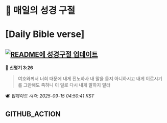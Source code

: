 # 🙏 매일의 성경 구절
# [Daily Bible verse]
## [![README에 성경구절 업데이트](https://github.com/DONGSUKA/first_test/actions/workflows/update-readme-bible.yml/badge.svg)](https://github.com/DONGSUKA/first_test/actions/workflows/update-readme-bible.yml)
<!-- START_BIBLE_VERSE -->
📖 **신명기 3:26**
> 여호와께서 너희 때문에 내게 진노하사 내 말을 듣지 아니하시고 내게 이르시기를 그만해도 족하니 이 일로 다시 내게 말하지 말라

🕊️ _업데이트 시각: 2025-09-15 04:50:41 KST_
  <!-- END_BIBLE_VERSE -->
## GITHUB_ACTION
